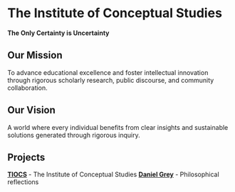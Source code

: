 # The Institute of Conceptual Studies

**The Only Certainty is Uncertainty**

## Our Mission

To advance educational excellence and foster intellectual innovation through rigorous scholarly research, public discourse, and community collaboration.

## Our Vision

A world where every individual benefits from clear insights and sustainable solutions generated through rigorous inquiry.

## Projects

**[TIOCS](https://tiocs.io)** - The Institute of Conceptual Studies
**[Daniel Grey](https://www.daniel-grey.io)** - Philosophical reflections